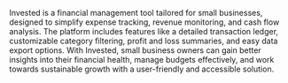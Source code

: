 
Invested is a financial management tool tailored for small businesses, designed to simplify expense tracking, revenue monitoring, and cash flow analysis. The platform includes features like a detailed transaction ledger, customizable category filtering, profit and loss summaries, and easy data export options. With Invested, small business owners can gain better insights into their financial health, manage budgets effectively, and work towards sustainable growth with a user-friendly and accessible solution.
